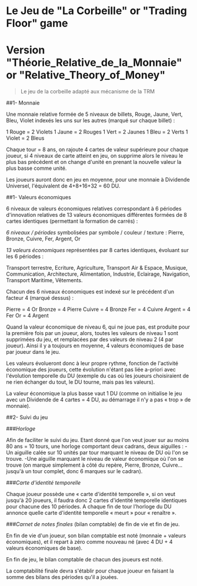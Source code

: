 # Le Jeu de "La Corbeille" or "Trading Floor" game
# **Version "Théorie_Relative_de_la_Monnaie" or "Relative_Theory_of_Money"**

>Le jeu de la corbeille adapté aux mécanisme de la TRM


##1- Monnaie

Une monnaie relative formée de 5 niveaux de billets, Rouge, Jaune, Vert, Bleu, Violet indexés les uns sur les autres
(marqué sur chaque billet) :

1 Rouge = 2 Violets
1 Jaune = 2 Rouges
1 Vert = 2 Jaunes
1 Bleu = 2 Verts
1 Violet = 2 Bleus

Chaque tour = 8 ans, on rajoute 4 cartes de valeur supérieure pour chaque joueur, si 4 niveaux de carte atteint en jeu,
on supprime alors le niveau le plus bas précédent et on change d'unité en prenant la nouvelle valeur la plus basse comme unité.

Les joueurs auront donc en jeu en moyenne, pour une monnaie à Dividende Universel, l'équivalent de 4+8+16+32 = 60 DU.

##1- Valeurs économiques

6 niveaux de valeurs économiques relatives correspondant à 6 périodes d'innovation relatives de 13 valeurs économiques
différentes formées de 8 cartes identiques (permettant la formation de carrés) :

*6 niveaux / périodes* symbolisées par symbole / couleur / texture : Pierre, Bronze, Cuivre, Fer, Argent, Or

*13 valeurs économiques* représentées par 8 cartes identiques, évoluant sur les 6 périodes :

Transport terrestre, Ecriture, Agriculture, Transport Air & Espace, Musique, Communication, Architecture,
Alimentation, Industrie, Eclairage, Navigation, Transport Maritime, Vêtements.

Chacun des 6 niveaux économiques est indexé sur le précédent d'un facteur 4 (marqué dessus) :

Pierre = 4 Or
Bronze = 4 Pierre
Cuivre = 4 Bronze
Fer = 4 Cuivre
Argent = 4 Fer
Or = 4 Argent

Quand la valeur économique de niveau 6, qui ne joue pas, est produite pour la première fois par un joueur, alors,
toutes les valeurs de niveau 1 sont supprimées du jeu, et remplacées par des valeurs de niveau 2 (4 par joueur).
Ainsi il y a toujours en moyenne, 4 valeurs économiques de base par joueur dans le jeu.

Les valeurs évolueront donc à leur propre rythme, fonction de l'activité économique des joueurs, cette évolution
n'étant pas liée a-priori avec l'évolution temporelle du DU (exemple du cas où les joueurs choisiraient de ne rien
échanger du tout, le DU tourne, mais pas les valeurs).

La valeur économique la plus basse vaut 1 DU (comme on initialise le jeu avec un Dividende de 4 cartes = 4 DU, au
démarrage il n'y a pas « trop » de monnaie).

##2- Suivi du jeu

###*Horloge*

Afin de faciliter le suivi du jeu. Etant donné que l'on veut jouer sur au moins 80 ans = 10 tours, une horloge
comportant deux cadrans, deux aiguilles :
-Un aiguille calée sur 10 unités par tour marquant le niveau de DU où l'on se trouve.
-Une aiguille marquant le niveau de valeur économique où l'on se trouve (on marque simplement à côté du repère, Pierre,
Bronze, Cuivre... jusqu'à un tour complet, donc 6 marques sur le cadran).

###*Carte d'identité temporelle*

Chaque joueur possède une « carte d'identité temporelle », si on veut jusqu'à 20 joueurs, il faudra donc 2 cartes
d'identité temporelle identiques pour chacune des 10 périodes. A chaque fin de tour l'horloge du DU annonce quelle
carte d'identité temporelle « meurt » pour « renaître ».

###*Carnet de notes finales* (bilan comptable) de fin de vie et fin de jeu.

En fin de vie d'un joueur, son bilan comptable est noté (monnaie + valeurs économiques), et il repart à zéro
comme nouveau né (avec 4 DU + 4 valeurs économiques de base).

En fin de jeu, le bilan comptable de chacun des joueurs est noté.

La comptabilité finale devra s'établir pour chaque joueur en faisant la somme des bilans des périodes qu'il a jouées.
